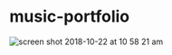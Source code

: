 # music-portfolio

![screen shot 2018-10-22 at 10 58 21 am](https://user-images.githubusercontent.com/26418542/47309610-ba084300-d5e9-11e8-826f-8a2a863f34ec.png)
